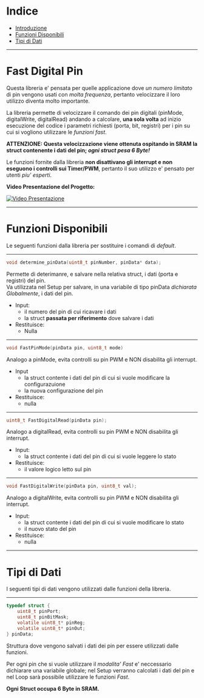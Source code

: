 # Indice
* [Introduzione](#Fast-Digital-Pin)
* [Funzioni Disponibili](#Funzioni-Disponibili)
* [Tipi di Dati](#Tipi-di-Dati)

------------

# Fast Digital Pin
Questa libreria e' pensata per quelle applicazione dove *un numero limitato* di pin vengono usati con *molta frequenza*, pertanto velocizzare il loro utilizzo diventa molto importante.

La libreria permette di velocizzare il comando dei pin digitali (pinMode, digitalWrite, digitalRead) andando a calcolare, **una sola volta** ad inizio esecuzione del codice i parametri richiesti (porta, bit, registri) per i pin su cui si vogliono utilizzare le *funzioni fast*.

**ATTENZIONE: Questa velocizzazione viene ottenuta ospitando in SRAM la struct contenente i dati del pin; *ogni struct pesa 6 Byte!*** 

Le funzioni fornite dalla libreria **non disattivano gli interrupt e non eseguono i controlli sui Timer/PWM**, pertanto il suo utilizzo e' pensato per utenti *piu' esperti*.</br>

**Video Presentazione del Progetto:**</br>

[![Video Presentazione](https://img.youtube.com/vi/xxxxxxx/0.jpg)](http://www.youtube.com/watch?v=xxxxx)

------------

# Funzioni Disponibili
Le seguenti funzioni dalla libreria per sostituire i comandi di *default*.

------------

```c
void determine_pinData(uint8_t pinNumber, pinData* data);
```
Permette di deterimanre, e salvare nella relativa struct, i dati (porta e registri) del pin.<br/>
Va utilizzata nel Setup per salvare, in una variabile di tipo pinData *dichiarata Globalmente*, i dati del pin.  
- Input:
  - il numero del pin di cui ricavare i dati
  - la struct **passata per riferimento** dove salvare i dati
- Restituisce:
  - Nulla

------------

```c
void FastPinMode(pinData pin, uint8_t mode)
```
Analogo a pinMode, evita controlli su pin PWM e NON disabilita gli interrupt.</br>
- Input
  - la struct contente i dati del pin di cui si vuole modificare la configurazuione
  - la nuova configurazione del pin
- Restituisce:
  - nulla

------------

```c
uint8_t FastDigitalRead(pinData pin);
```
Analogo a digitalRead, evita controlli su pin PWM e NON disabilita gli interrupt.</br>
- Input:
	- la struct contente i dati del pin di cui si vuole leggere lo stato
- Restituisce:
  - il valore logico letto sul pin

------------

```c
void FastDigitalWrite(pinData pin, uint8_t val);
```
Analogo a digitalWrite, evita controlli su pin PWM e NON disabilita gli interrupt.</br>
- Input:
  - la struct contente i dati del pin di cui si vuole modificare lo stato 
  - il nuovo stato del pin
- Restituisce:
  - nulla

------------

# Tipi di Dati
I seguenti tipi di dati vengono utilizzati dalle funzioni della libreria.

------------

```c
typedef struct {
    uint8_t pinPort;
    uint8_t pinBitMask;
    volatile uint8_t* pinReg;
    volatile uint8_t* pinOut;
} pinData;
```
Struttura dove vengono salvati i dati dei pin per essere utilizzati dalle funzioni.

Per ogni pin che si vuole utilizzare il *modalita' Fast* e' neccessario dichiarare una variabile globale; nel Setup verranno calcolati i dati del pin e nel Loop sarà possibile utilizzare le funzioni *Fast*.

**Ogni Struct occupa 6 Byte in SRAM.**
